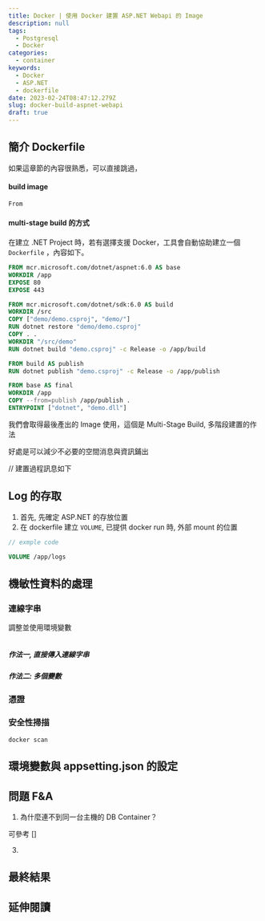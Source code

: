 ```yaml
---
title: Docker | 使用 Docker 建置 ASP.NET Webapi 的 Image
description: null
tags:
  - Postgresql
  - Docker
categories:
  - container
keywords:
  - Docker
  - ASP.NET
  - dockerfile
date: 2023-02-24T08:47:12.279Z
slug: docker-build-aspnet-webapi
draft: true
---
```



<!--more-->

## 簡介 Dockerfile

如果這章節的內容很熟悉，可以直接跳過，

#### build image

```dockerfile
From 
```

#### multi-stage build 的方式

在建立 .NET Project 時，若有選擇支援 Docker，工具會自動協助建立一個 `Dockerfile` ，內容如下。

```dockerfile
FROM mcr.microsoft.com/dotnet/aspnet:6.0 AS base
WORKDIR /app
EXPOSE 80
EXPOSE 443

FROM mcr.microsoft.com/dotnet/sdk:6.0 AS build
WORKDIR /src
COPY ["demo/demo.csproj", "demo/"]
RUN dotnet restore "demo/demo.csproj"
COPY . .
WORKDIR "/src/demo"
RUN dotnet build "demo.csproj" -c Release -o /app/build

FROM build AS publish
RUN dotnet publish "demo.csproj" -c Release -o /app/publish

FROM base AS final
WORKDIR /app
COPY --from=publish /app/publish .
ENTRYPOINT ["dotnet", "demo.dll"]

```

我們會取得最後產出的 Image 使用，這個是 Multi-Stage Build, 多階段建置的作法

好處是可以減少不必要的空間消息與資訊鋪出

// 建置過程訊息如下


## Log 的存取

1. 首先, 先確定 ASP.NET 的存放位置
2. 在 dockerfile 建立 `VOLUME`, 已提供 docker run 時, 外部 mount 的位置

```C#
// exmple code
```


```dockerfile
VOLUME /app/logs
```


## 機敏性資料的處理



### 連線字串

調整並使用環境變數

```dockerfile
```

##### 作法一, 直接傳入連線字串

##### 作法二: 多個變數




### 憑證


### 安全性掃描

```shell
docker scan
```

## 環境變數與 appsetting.json 的設定


## 問題 F&A

1. 為什麼連不到同一台主機的 DB Container？

可參考 []

3. 

## 最終結果

## 延伸閱讀